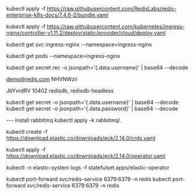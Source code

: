 kubectl apply -f https://raw.githubusercontent.com/RedisLabs/redis-enterprise-k8s-docs/7.4.6-2/bundle.yaml

kubectl apply -f https://raw.githubusercontent.com/kubernetes/ingress-nginx/controller-v1.11.2/deploy/static/provider/cloud/deploy.yaml

kubectl get svc ingress-nginx --namespace=ingress-nginx

kubectl get pods --namespace=ingress-nginx

kubectl get secret rec -o jsonpath='{.data.username}' | base64 --decode

[Text.Encoding]::Utf8.GetString([Convert]::FromBase64String('cmVkaXNkYiwgcmVkaXNkYi1oZWFkbGVzcw=='))

demo@redis.com
NHVNWzii

JbYvrdRV
10402
redisdb, redisdb-headless

kubectl get secret <cluster-name> -o jsonpath='{.data.username}' | base64 --decode
kubectl get secret <cluster-name> -o jsonpath='{.data.password}' | base64 --decode


--- install rabbitmq
kubectl apply -k rabbitmq/.

kubectl create -f https://download.elastic.co/downloads/eck/2.14.0/crds.yaml

kubectl apply -f https://download.elastic.co/downloads/eck/2.14.0/operator.yaml

kubectl -n elastic-system logs -f statefulset.apps/elastic-operator

kubectl port-forward svc/redis-service 6379:6379  -n redis
kubectl port-forward svc/redis-service 6379:6379  -n redis